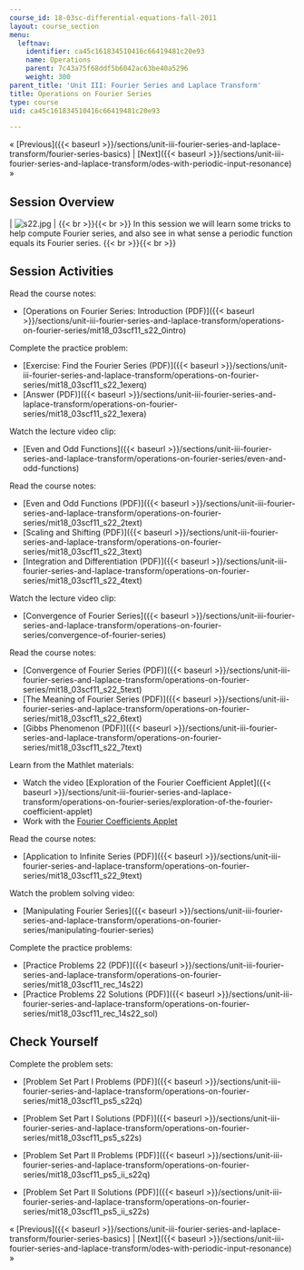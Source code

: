 ```yaml
---
course_id: 18-03sc-differential-equations-fall-2011
layout: course_section
menu:
  leftnav:
    identifier: ca45c161834510416c66419481c20e93
    name: Operations
    parent: 7c43a75f68ddf5b6042ac63be40a5296
    weight: 300
parent_title: 'Unit III: Fourier Series and Laplace Transform'
title: Operations on Fourier Series
type: course
uid: ca45c161834510416c66419481c20e93

---
```


« [Previous]({{< baseurl >}}/sections/unit-iii-fourier-series-and-laplace-transform/fourier-series-basics) | [Next]({{< baseurl >}}/sections/unit-iii-fourier-series-and-laplace-transform/odes-with-periodic-input-resonance) »

Session Overview
----------------

| ![s22.jpg](/coursemedia/18-03sc-differential-equations-fall-2011/ace999d03d593e87c4809f848c6b7a84_s22.jpg) |  {{< br >}}{{< br >}} In this session we will learn some tricks to help compute Fourier series, and also see in what sense a periodic function equals its Fourier series. {{< br >}}{{< br >}}  

Session Activities
------------------

Read the course notes:

*   [Operations on Fourier Series: Introduction (PDF)]({{< baseurl >}}/sections/unit-iii-fourier-series-and-laplace-transform/operations-on-fourier-series/mit18_03scf11_s22_0intro)

Complete the practice problem:

*   [Exercise: Find the Fourier Series (PDF)]({{< baseurl >}}/sections/unit-iii-fourier-series-and-laplace-transform/operations-on-fourier-series/mit18_03scf11_s22_1exerq)
*   [Answer (PDF)]({{< baseurl >}}/sections/unit-iii-fourier-series-and-laplace-transform/operations-on-fourier-series/mit18_03scf11_s22_1exera)

Watch the lecture video clip:

*   [Even and Odd Functions]({{< baseurl >}}/sections/unit-iii-fourier-series-and-laplace-transform/operations-on-fourier-series/even-and-odd-functions)

Read the course notes:

*   [Even and Odd Functions (PDF)]({{< baseurl >}}/sections/unit-iii-fourier-series-and-laplace-transform/operations-on-fourier-series/mit18_03scf11_s22_2text)
*   [Scaling and Shifting (PDF)]({{< baseurl >}}/sections/unit-iii-fourier-series-and-laplace-transform/operations-on-fourier-series/mit18_03scf11_s22_3text)
*   [Integration and Differentiation (PDF)]({{< baseurl >}}/sections/unit-iii-fourier-series-and-laplace-transform/operations-on-fourier-series/mit18_03scf11_s22_4text)

Watch the lecture video clip:

*   [Convergence of Fourier Series]({{< baseurl >}}/sections/unit-iii-fourier-series-and-laplace-transform/operations-on-fourier-series/convergence-of-fourier-series)

Read the course notes:

*   [Convergence of Fourier Series (PDF)]({{< baseurl >}}/sections/unit-iii-fourier-series-and-laplace-transform/operations-on-fourier-series/mit18_03scf11_s22_5text)
*   [The Meaning of Fourier Series (PDF)]({{< baseurl >}}/sections/unit-iii-fourier-series-and-laplace-transform/operations-on-fourier-series/mit18_03scf11_s22_6text)
*   [Gibbs Phenomenon (PDF)]({{< baseurl >}}/sections/unit-iii-fourier-series-and-laplace-transform/operations-on-fourier-series/mit18_03scf11_s22_7text)

Learn from the Mathlet materials:

*   Watch the video [Exploration of the Fourier Coefficient Applet]({{< baseurl >}}/sections/unit-iii-fourier-series-and-laplace-transform/operations-on-fourier-series/exploration-of-the-fourier-coefficient-applet)
*   Work with the [Fourier Coefficients Applet](/ans7870/18/18.03SC/fourierCoefficients.html "Open in a new window.")

Read the course notes:

*   [Application to Infinite Series (PDF)]({{< baseurl >}}/sections/unit-iii-fourier-series-and-laplace-transform/operations-on-fourier-series/mit18_03scf11_s22_9text)

Watch the problem solving video:

*   [Manipulating Fourier Series]({{< baseurl >}}/sections/unit-iii-fourier-series-and-laplace-transform/operations-on-fourier-series/manipulating-fourier-series)

Complete the practice problems:

*   [Practice Problems 22 (PDF)]({{< baseurl >}}/sections/unit-iii-fourier-series-and-laplace-transform/operations-on-fourier-series/mit18_03scf11_rec_14s22)
*   [Practice Problems 22 Solutions (PDF)]({{< baseurl >}}/sections/unit-iii-fourier-series-and-laplace-transform/operations-on-fourier-series/mit18_03scf11_rec_14s22_sol)

Check Yourself
--------------

Complete the problem sets:

*   [Problem Set Part I Problems (PDF)]({{< baseurl >}}/sections/unit-iii-fourier-series-and-laplace-transform/operations-on-fourier-series/mit18_03scf11_ps5_s22q)
*   [Problem Set Part I Solutions (PDF)]({{< baseurl >}}/sections/unit-iii-fourier-series-and-laplace-transform/operations-on-fourier-series/mit18_03scf11_ps5_s22s)
  
*   [Problem Set Part II Problems (PDF)]({{< baseurl >}}/sections/unit-iii-fourier-series-and-laplace-transform/operations-on-fourier-series/mit18_03scf11_ps5_ii_s22q)
*   [Problem Set Part II Solutions (PDF)]({{< baseurl >}}/sections/unit-iii-fourier-series-and-laplace-transform/operations-on-fourier-series/mit18_03scf11_ps5_ii_s22s)

« [Previous]({{< baseurl >}}/sections/unit-iii-fourier-series-and-laplace-transform/fourier-series-basics) | [Next]({{< baseurl >}}/sections/unit-iii-fourier-series-and-laplace-transform/odes-with-periodic-input-resonance) »